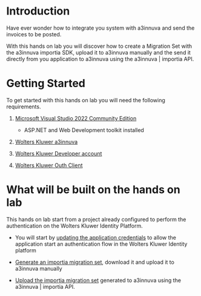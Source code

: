 # Introduction 

Have ever wonder how to integrate you system with a3innuva and send the invoices to be posted.

With this hands on lab you will discover how to create a Migration Set with the a3innuva importia SDK, upload it to a3innuva manually and the send it directly from you application to a3innuva using the a3innuva | importia API.


# Getting Started

To get started with this hands on lab you will need the following requirements.

1.	<a href="https://visualstudio.microsoft.com/es/vs/community/">Microsoft Visual Studio 2022 Community Edition</a>

    * ASP.NET and Web Development toolkit installed

2.	<a href="https://a3innuva.wolterskluwer.es/">Wolters Kluwer a3innuva</a>
3.	<a href="https://a3developers.wolterskluwer.es/">Wolters Kluwer Developer account</a>
4.	<a href="https://a3developers.wolterskluwer.es/a3innuva-contabilidad-start">Wolters Kluwer Outh Client</a>

# What will be built on the hands on lab

This hands on lab start from a project already configured to perform the authentication on the Wolters Kluwer Identity Platform.

* You will start by [updating the application credentials](doc/update_application_credentials.md) to allow the application start an authentication flow in the Wolters Kluwer Identity platform

* [Generate an importia migration set](doc/generate_a3innuva_migration_set.md), download it and upload it to a3innuva manually

* [Upload the importia migration set](doc/upload_a3innuva_migration_set.md) generated to a3innuva using the a3innuva | importia API.
